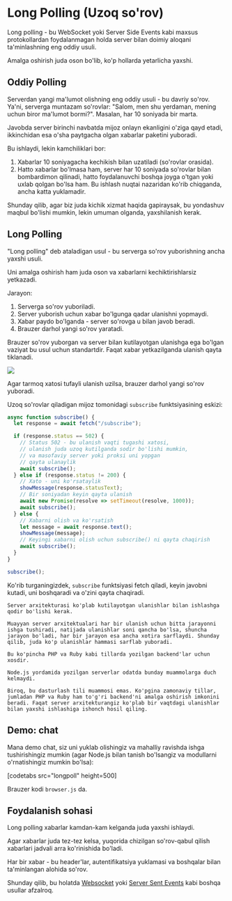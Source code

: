 # Long Polling (Uzoq so'rov)

Long polling - bu WebSocket yoki Server Side Events kabi maxsus protokollardan foydalanmagan holda server bilan doimiy aloqani ta'minlashning eng oddiy usuli.

Amalga oshirish juda oson bo'lib, ko'p hollarda yetarlicha yaxshi.

## Oddiy Polling

Serverdan yangi ma'lumot olishning eng oddiy usuli - bu davriy so'rov. Ya'ni, serverga muntazam so'rovlar: "Salom, men shu yerdaman, mening uchun biror ma'lumot bormi?". Masalan, har 10 soniyada bir marta.

Javobda server birinchi navbatda mijoz onlayn ekanligini o'ziga qayd etadi, ikkinchidan esa o'sha paytgacha olgan xabarlar paketini yuboradi.

Bu ishlaydi, lekin kamchiliklari bor:
1. Xabarlar 10 soniyagacha kechikish bilan uzatiladi (so'rovlar orasida).
2. Hatto xabarlar bo'lmasa ham, server har 10 soniyada so'rovlar bilan bombardimon qilinadi, hatto foydalanuvchi boshqa joyga o'tgan yoki uxlab qolgan bo'lsa ham. Bu ishlash nuqtai nazaridan ko'rib chiqganda, ancha katta yuklamadir.

Shunday qilib, agar biz juda kichik xizmat haqida gapiraysak, bu yondashuv maqbul bo'lishi mumkin, lekin umuman olganda, yaxshilanish kerak.

## Long Polling

"Long polling" deb ataladigan usul - bu serverga so'rov yuborishning ancha yaxshi usuli.

Uni amalga oshirish ham juda oson va xabarlarni kechiktirishlarsiz yetkazadi.

Jarayon:

1. Serverga so'rov yuboriladi.
2. Server yuborish uchun xabar bo'lgunga qadar ulanishni yopmaydi.
3. Xabar paydo bo'lganda - server so'rovga u bilan javob beradi.
4. Brauzer darhol yangi so'rov yaratadi.

Brauzer so'rov yuborgan va server bilan kutilayotgan ulanishga ega bo'lgan vaziyat bu usul uchun standartdir. Faqat xabar yetkazilganda ulanish qayta tiklanadi.

![](long-polling.svg)

Agar tarmoq xatosi tufayli ulanish uzilsa, brauzer darhol yangi so'rov yuboradi.

Uzoq so'rovlar qiladigan mijoz tomonidagi `subscribe` funktsiyasining eskizi:

```js
async function subscribe() {
  let response = await fetch("/subscribe");

  if (response.status == 502) {
    // Status 502 - bu ulanish vaqti tugashi xatosi,
    // ulanish juda uzoq kutilganda sodir bo'lishi mumkin,
    // va masofaviy server yoki proksi uni yopgan
    // qayta ulanaylik
    await subscribe();
  } else if (response.status != 200) {
    // Xato - uni ko'rsataylik
    showMessage(response.statusText);
    // Bir soniyadan keyin qayta ulanish
    await new Promise(resolve => setTimeout(resolve, 1000));
    await subscribe();
  } else {
    // Xabarni olish va ko'rsatish
    let message = await response.text();
    showMessage(message);
    // Keyingi xabarni olish uchun subscribe() ni qayta chaqirish
    await subscribe();
  }
}

subscribe();
```

Ko'rib turganingizdek, `subscribe` funktsiyasi fetch qiladi, keyin javobni kutadi, uni boshqaradi va o'zini qayta chaqiradi.

```warn header="Server ko'plab kutilayotgan ulanishlar bilan ishlashga tayyor bo'lishi kerak"
Server arxitekturasi ko'plab kutilayotgan ulanishlar bilan ishlashga qodir bo'lishi kerak.

Muayyan server arxitektualari har bir ulanish uchun bitta jarayonni ishga tushiradi, natijada ulanishlar soni qancha bo'lsa, shuncha jarayon bo'ladi, har bir jarayon esa ancha xotira sarflaydi. Shunday qilib, juda ko'p ulanishlar hammasi sarflab yuboradi.

Bu ko'pincha PHP va Ruby kabi tillarda yozilgan backend'lar uchun xosdir.

Node.js yordamida yozilgan serverlar odatda bunday muammolarga duch kelmaydi.

Biroq, bu dasturlash tili muammosi emas. Ko'pgina zamonaviy tillar, jumladan PHP va Ruby ham to'g'ri backend'ni amalga oshirish imkonini beradi. Faqat server arxitekturangiz ko'plab bir vaqtdagi ulanishlar bilan yaxshi ishlashiga ishonch hosil qiling.
```

## Demo: chat

Mana demo chat, siz uni yuklab olishingiz va mahalliy ravishda ishga tushirishingiz mumkin (agar Node.js bilan tanish bo'lsangiz va modullarni o'rnatishingiz mumkin bo'lsa):

[codetabs src="longpoll" height=500]

Brauzer kodi `browser.js` da.

## Foydalanish sohasi

Long polling xabarlar kamdan-kam kelganda juda yaxshi ishlaydi.

Agar xabarlar juda tez-tez kelsa, yuqorida chizilgan so'rov-qabul qilish xabarlari jadvali arra ko'rinishida bo'ladi.

Har bir xabar - bu header'lar, autentifikatsiya yuklamasi va boshqalar bilan ta'minlangan alohida so'rov.

Shunday qilib, bu holatda [Websocket](info:websocket) yoki [Server Sent Events](info:server-sent-events) kabi boshqa usullar afzalroq.
